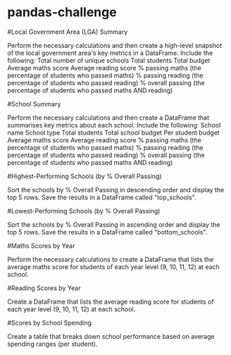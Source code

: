 # pandas-challenge

#Local Government Area (LGA) Summary

Perform the necessary calculations and then create a high-level snapshot of the local government area's key metrics in a DataFrame.
Include the following:
Total number of unique schools
Total students
Total budget
Average maths score
Average reading score
% passing maths (the percentage of students who passed maths)
% passing reading (the percentage of students who passed reading)
% overall passing (the percentage of students who passed maths AND reading)

#School Summary

Perform the necessary calculations and then create a DataFrame that summarises key metrics about each school.
Include the following:
School name
School type
Total students
Total school budget
Per student budget
Average maths score
Average reading score
% passing maths (the percentage of students who passed maths)
% passing reading (the percentage of students who passed reading)
% overall passing (the percentage of students who passed maths AND reading)

#Highest-Performing Schools (by % Overall Passing)

Sort the schools by % Overall Passing in descending order and display the top 5 rows.
Save the results in a DataFrame called "top_schools".

#Lowest-Performing Schools (by % Overall Passing)

Sort the schools by % Overall Passing in ascending order and display the top 5 rows.
Save the results in a DataFrame called "bottom_schools".

#Maths Scores by Year

Perform the necessary calculations to create a DataFrame that lists the average maths score for students of each year level (9, 10, 11, 12) at each school.

#Reading Scores by Year

Create a DataFrame that lists the average reading score for students of each year level (9, 10, 11, 12) at each school.

#Scores by School Spending

Create a table that breaks down school performance based on average spending ranges (per student).
